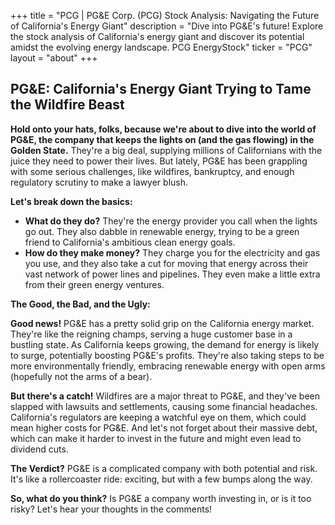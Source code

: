 +++
title = "PCG |  PG&E Corp. (PCG) Stock Analysis: Navigating the Future of California's Energy Giant"
description = "Dive into PG&E's future! Explore the stock analysis of California's energy giant and discover its potential amidst the evolving energy landscape. PCG EnergyStock"
ticker = "PCG"
layout = "about"
+++

        


##  PG&E: California's Energy Giant Trying to Tame the Wildfire Beast 

**Hold onto your hats, folks, because we're about to dive into the world of PG&E, the company that keeps the lights on (and the gas flowing) in the Golden State.**  They're a big deal, supplying millions of Californians with the juice they need to power their lives. But lately, PG&E has been grappling with some serious challenges, like wildfires, bankruptcy, and enough regulatory scrutiny to make a lawyer blush.

**Let's break down the basics:**

* **What do they do?** They're the energy provider you call when the lights go out. They also dabble in renewable energy, trying to be a green friend to California's ambitious clean energy goals. 
* **How do they make money?** They charge you for the electricity and gas you use, and they also take a cut for moving that energy across their vast network of power lines and pipelines. They even make a little extra from their green energy ventures.

**The Good, the Bad, and the Ugly:**

**Good news!**  PG&E has a pretty solid grip on the California energy market. They're like the reigning champs, serving a huge customer base in a bustling state. As California keeps growing, the demand for energy is likely to surge, potentially boosting PG&E's profits. They're also taking steps to be more environmentally friendly, embracing renewable energy with open arms (hopefully not the arms of a bear). 

**But there's a catch!** Wildfires are a major threat to PG&E, and they've been slapped with lawsuits and settlements, causing some financial headaches. California's regulators are keeping a watchful eye on them, which could mean higher costs for PG&E.  And let's not forget about their massive debt, which can make it harder to invest in the future and might even lead to dividend cuts. 

**The Verdict?**  PG&E is a complicated company with both potential and risk.  It's like a rollercoaster ride: exciting, but with a few bumps along the way. 

**So, what do you think?** Is PG&E a company worth investing in, or is it too risky? Let's hear your thoughts in the comments! 

        